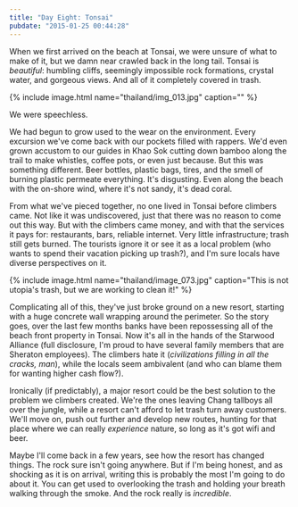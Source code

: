 ```yaml
---
title: "Day Eight: Tonsai"
pubdate: "2015-01-25 00:44:28"
---
```


When we first arrived on the beach at Tonsai, we were unsure of what to make of it, but we damn near crawled back in the long tail. Tonsai is *beautiful*: humbling cliffs, seemingly impossible rock formations, crystal water, and gorgeous views. And all of it completely covered in trash.

{% include image.html name="thailand/img_013.jpg" caption="" %}

We were speechless.

We had begun to grow used to the wear on the environment. Every excursion we've come back with our pockets filled with rappers. We'd even grown accustom to our guides in Khao Sok cutting down bamboo along the trail to make whistles, coffee pots, or even just because. But this was something different. Beer bottles, plastic bags, tires, and the smell of burning plastic permeate everything. It's disgusting. Even along the beach with the on-shore wind, where it's not sandy, it's dead coral.

From what we've pieced together, no one lived in Tonsai before climbers came. Not like it was undiscovered, just that there was no reason to come out this way. But with the climbers came money, and with that the services it pays for: restaurants, bars, reliable internet. Very little infrastructure; trash still gets burned. The tourists ignore it or see it as a local problem (who wants to spend their vacation picking up trash?), and I'm sure locals have diverse perspectives on it.

{% include image.html name="thailand/image_073.jpg" caption="This is not utopia's trash, but we are working to clean it!" %}

Complicating all of this, they've just broke ground on a new resort, starting with a huge concrete wall wrapping around the perimeter. So the story goes, over the last few months banks have been repossessing all of the beach front property in Tonsai. Now it's all in the hands of the Starwood Alliance (full disclosure, I'm proud to have several family members that are Sheraton employees). The climbers hate it (*civilizations filling in all the cracks, man*), while the locals seem ambivalent (and who can blame them for wanting higher cash flow?).

Ironically (if predictably), a major resort could be the best solution to the problem we climbers created. We're the ones leaving Chang tallboys all over the jungle, while a resort can't afford to let trash turn away customers. We'll move on, push out further and develop new routes, hunting for that place where we can really *experience* nature, so long as it's got wifi and beer. 

Maybe I'll come back in a few years, see how the resort has changed things. The rock sure isn't going anywhere. But if I'm being honest, and as shocking as it is on arrival, writing this is probably the most I'm going to do about it. You can get used to overlooking the trash and holding your breath walking through the smoke. And the rock really is *incredible*.
